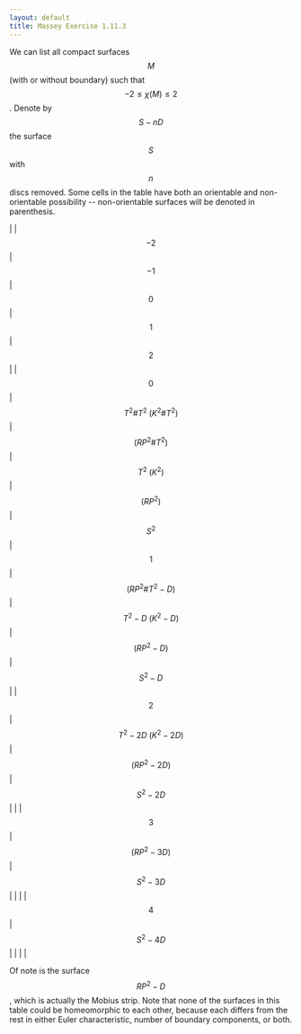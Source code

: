 ```yaml
---
layout: default
title: Massey Exercise 1.11.3
---
```


We can list all compact surfaces $$M$$ (with or without boundary) such that $$-2 \leq \chi(M) \leq 2$$.
Denote by $$S - nD$$ the surface $$S$$ with $$n$$ discs removed.
Some cells in the table have both an orientable and non-orientable possibility -- non-orientable surfaces will be denoted in parenthesis.

|       | $$-2$$ | $$-1$$ | $$0$$ | $$1$$ | $$2$$ |
| $$0$$ | $$T^2 \# T^2 \; (K^2 \# T^2)$$ | $$(RP^2 \# T^2)$$ | $$T^2 \; (K^2)$$ | $$(RP^2)$$ | $$S^2$$
| $$1$$ | $$(RP^2 \# T^2 - D)$$ | $$T^2 - D \; (K^2 - D)$$ | $$(RP^2 - D)$$ | $$S^2 - D$$ |
| $$2$$ | $$T^2 - 2D \; (K^2 - 2D)$$ | $$(RP^2 - 2D)$$ | $$S^2 - 2D$$ | |
| $$3$$ | $$(RP^2 - 3D)$$ | $$S^2 - 3D$$ | | |
| $$4$$ | $$S^2 - 4D$$ | | | |

Of note is the surface $$RP^2 - D$$, which is actually the Mobius strip.
Note that none of the surfaces in this table could be homeomorphic to each other, because each differs from the rest in either Euler characteristic, number of boundary components, or both.
